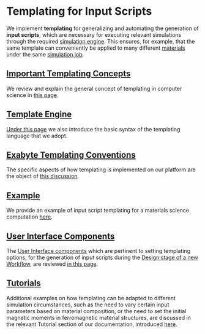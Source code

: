 # Templating for Input Scripts

We implement **templating** for generalizing and automating the generation of **input scripts**, which are necessary for executing relevant simulations through the required [simulation engine](../../software/applications.md). This ensures, for example, that the same template can conveniently be applied to many different [materials](../../materials/overview.md) under the same [simulation job](../../jobs/overview.md).

## [Important Templating Concepts](concept.md)

We review and explain the general concept of templating in computer science in [this page](concept.md). 

## [Template Engine](engine.md)

[Under this page](engine.md) we also introduce the basic syntax of the templating language that we adopt.

## [Exabyte Templating Conventions](exabyte-conventions.md)

The specific aspects of how templating is implemented on our platform are the object of [this discussion](exabyte-conventions.md).

## [Example](examples.md)

We provide an example of input script templating for a materials science computation [here](examples.md).

## [User Interface Components](ui.md)

The [User Interface components](ui.md) which are pertinent to setting templating options, for the generation of input scripts during the [Design stage of a new Workflow](../../workflow-designer/overview.md), are reviewed [in this page](../../workflow-designer/unit-editor/input-templates.md).

## [Tutorials](../../tutorials/templating/overview.md)

Additional examples on how templating can be adapted to different simulation circumstances, such as the need to vary certain input parameters based on material composition, or the need to set the initial magnetic moments in ferromagnetic material structures, are discussed in the relevant Tutorial section of our documentation, introduced [here](../../tutorials/templating/overview.md).
